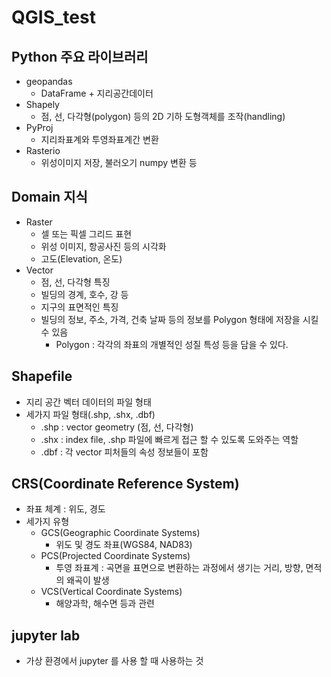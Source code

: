 # QGIS_test

## Python 주요 라이브러리
- geopandas
  + DataFrame + 지리공간데이터
- Shapely
  + 점, 선, 다각형(polygon) 등의 2D 기하 도형객체를 조작(handling)
- PyProj
  + 지리좌표계와 투영좌표계간 변환
- Rasterio
  + 위성이미지 저장, 불러오기 numpy 변환 등


## Domain 지식
- Raster
  + 셀 또는 픽셀 그리드 표현
  + 위성 이미지, 항공사진 등의 시각화
  + 고도(Elevation, 온도)
- Vector
  + 점, 선, 다각형 특징
  + 빌딩의 경계, 호수, 강 등
  + 지구의 표면적인 특징
  + 빌딩의 정보, 주소, 가격, 건축 날짜 등의 정보를 Polygon 형태에 저장을 시킬 수 있음
    * Polygon : 각각의 좌표의 개별적인 성질 특성 등을 담을 수 있다.

## Shapefile
- 지리 공간 벡터 데이터의 파일 형태
- 세가지 파일 형태(.shp, .shx, .dbf)
  + .shp : vector geometry (점, 선, 다각형)
  + .shx : index file, .shp 파일에 빠르게 접근 할 수 있도록 도와주는 역할
  + .dbf : 각 vector 피처들의 속성 정보들이 포함

## CRS(Coordinate Reference System)
- 좌표 체계 : 위도, 경도
- 세가지 유형
  + GCS(Geographic Coordinate Systems)
    * 위도 및 경도 좌표(WGS84, NAD83)
  + PCS(Projected Coordinate Systems)
    * 투영 좌표계 : 곡면을 표면으로 변환하는 과정에서 생기는 거리, 방향, 면적의 왜곡이 발생
  + VCS(Vertical Coordinate Systems)
    * 해양과학, 해수면 등과 관련


## jupyter lab
- 가상 환경에서 jupyter 를 사용 할 때 사용하는 것